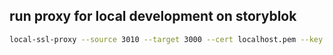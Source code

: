 ## run proxy for local development on storyblok

```bash
local-ssl-proxy --source 3010 --target 3000 --cert localhost.pem --key localhost-key.pem

```
